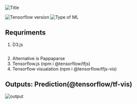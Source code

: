 ![Title](https://github.com/dev-hack95/Diabetes_detection/blob/main/data/media/diabetes_detection_4.jpg.png)

![Tensorflow version](https://img.shields.io/badge/Tensorflow.js-3.18.0-lightgrey)
![Type of ML](https://img.shields.io/badge/Type%20of%20ML-binary--classiification-red)

## Requriments
   1) D3.js
    
   ```npm i d3 --save
   ```
   
   2) Alternative  is Pappaparse
   3) Tensorflow.js (npm i @tensorflow/tfjs)
   4) Tensorflow visualation (npm i @tensorflow/tfjs-vis)

## Outputs: Prediction(@tensorflow/tf-vis)

![output](https://github.com/dev-hack95/Diabetes_detection-tensorflow.js-/blob/main/data/media/test.gif)
